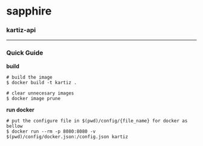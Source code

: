 # sapphire

### kartiz-api

---

### Quick Guide

**build**

```
# build the image
$ docker build -t kartiz .

# clear unnecesary images
$ docker image prune
```

**run docker**
```
# put the configure file in $(pwd)/config/{file_name} for docker as bellow
$ docker run --rm -p 8080:8080 -v $(pwd)/config/docker.json:/config.json kartiz
```